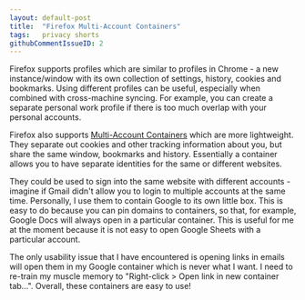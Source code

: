 ```yaml
---
layout: default-post
title:  "Firefox Multi-Account Containers"
tags:   privacy shorts
githubCommentIssueID: 2
---
```


Firefox supports profiles which are similar to profiles in Chrome - a new instance/window with its own collection of settings, history, cookies and bookmarks. Using different profiles can be useful, especially when combined with cross-machine syncing. For example, you can create a separate personal work profile if there is too much overlap with your personal accounts.

Firefox also supports [Multi-Account Containers][containers] which are more lightweight. They separate out cookies and other tracking information about you, but share the same window, bookmarks and history. Essentially a container allows you to have separate identities for the same or different websites.

They could be used to sign into the same website with different accounts - imagine if Gmail didn't allow you to login to multiple accounts at the same time. Personally, I use them to contain Google to its own little box. This is easy to do because you can pin domains to containers, so that, for example, Google Docs will always open in a particular container. This is useful for me at the moment because it is not easy to open Google Sheets with a particular account.

The only usability issue that I have encountered is opening links in emails will open them in my Google container which is never what I want. I need to re-train my muscle memory to "Right-click > Open link in new container tab...".  Overall, these containers are easy to use!

[containers]: https://addons.mozilla.org/en-GB/firefox/addon/multi-account-containers/
